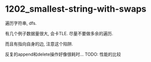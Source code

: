 # 1202_smallest-string-with-swaps

遍历字符串, dfs.

有几个例子数据量很大, 会卡TLE. 尽量不要做多余的遍历.

而且有指向自身的边, 注意这个陷阱.

反复的append和delete操作好像很耗时...
TODO: 性能的比较
